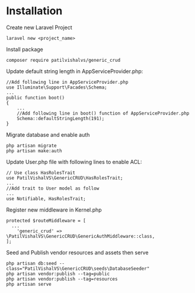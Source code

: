 # Installation

Create new Laravel Project
```
laravel new <project_name>
```

Install package
```
composer require patilvishalvs/generic_crud
```

Update default string length in AppServiceProvider.php:

```
//Add following line in AppServiceProvider.php
use Illuminate\Support\Facades\Schema;
...
public function boot()
{
    ...
    //Add following line in boot() function of AppServiceProvider.php
    Schema::defaultStringLength(191);
}
```

Migrate database and enable auth
```
php artisan migrate
php artisan make:auth
```

Update User.php file with following lines to enable ACL:

```
// Use class HasRolesTrait
use PatilVishalVS\GenericCRUD\HasRolesTrait;
...
//Add trait to User model as follow
...
use Notifiable, HasRolesTrait;
```

Register new middleware in Kernel.php
```
protected $routeMiddleware = [
  ...
    'generic_crud' => \PatilVishalVS\GenericCRUD\GenericAuthMiddleware::class,
];
```

Seed and Publish vendor resources and assets then serve
```
php artisan db:seed --class="PatilVishalVS\GenericCRUD\seeds\DatabaseSeeder"
php artisan vendor:publish --tag=public
php artisan vendor:publish --tag=resources
php artisan serve
```
